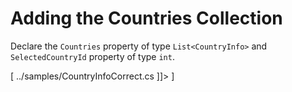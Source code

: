 ﻿Adding the Countries Collection
============================
Declare the `Countries` property of type `List<CountryInfo>` and `SelectedCountryId` property of type `int`.

[<sample Correct="../samples/AddCountriesCorrect.cs"
         Incorrect="../samples/AddCountriesIncorrect.cs"
         Validator="Lesson3Step9Validator">
    <dependencies>
        <dependency>../samples/CountryInfoCorrect.cs</dependency>
    </dependencies>
    <allowedTypes>
        <allowedType><![CDATA[System.Collections.Generic.List<DotvvmAcademy.Tutorial.ViewModels.CountryInfo>]]></allowedType>
    </allowedTypes>
</sample>]